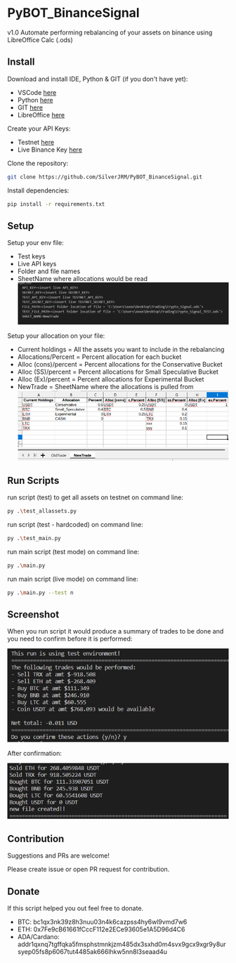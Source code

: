 # PyBOT_BinanceSignal

v1.0
Automate performing rebalancing of your assets on binance using LibreOffice Calc (.ods)

## Install

Download and install IDE, Python & GIT (if you don't have yet):

- VSCode [here](https://code.visualstudio.com/download)
- Python [here](https://www.python.org/downloads/)
- GIT [here](https://git-scm.com/downloads)
- LibreOffice [here](https://www.libreoffice.org/download/download-libreoffice/)

Create your API Keys:

- Testnet [here](https://testnet.binance.vision/)
- Live Binance Key [here](https://www.binance.com/en/my/settings/api-management)

Clone the repository:

```sh
git clone https://github.com/SilverJRM/PyBOT_BinanceSignal.git
```

Install dependencies:

```sh
pip install -r requirements.txt
```

## Setup

Setup your env file:

- Test keys
- Live API keys
- Folder and file names
- SheetName where allocations would be read
  ![Screenshot](./assets/img/env_file.png)

Setup your allocation on your file:

- Current holdings = All the assets you want to include in the rebalancing
- Allocations/Percent = Percent allocation for each bucket
- Alloc (cons)/percent = Percent allocations for the Conservative Bucket
- Alloc (SS)/percent = Percent allocations for Small Speculative Bucket
- Alloc (Ex)/percent = Percent allocations for Experimental Bucket
- NewTrade = SheetName where the allocations is pulled from
  ![Screenshot](./assets/img/allocations_setup.png)

## Run Scripts

run script (test) to get all assets on testnet on command line:

```sh
py .\test_allassets.py
```

run script (test - hardcoded) on command line:

```sh
py .\test_main.py
```

run main script (test mode) on command line:

```sh
py .\main.py
```

run main script (live mode) on command line:

```sh
py .\main.py --test n
```

## Screenshot

When you run script it would produce a summary of trades to be done and you need to confirm before it is performed:

![Screenshot](./assets/img/summary.png)

After confirmation:

![Screenshot](./assets/img/confirmed.png)

## Contribution

Suggestions and PRs are welcome!

Please create issue or open PR request for contribution.

## Donate

If this script helped you out feel free to donate.

- BTC: bc1qx3nk39z8h3nuu03n4k6cazpss4hy6wl9vmd7w6
- ETH: 0x7Fe9cB61661fCccF112e2ECe93605e1A5D96d4C6
- ADA/Cardano: addr1qxnq7tgffqka5fmsphstmnkjzm485dx3sxhd0m4svx9gcx9xgr9y8ursyep05fs8p6067tut4485ak666lhkw5nn8l3seaad4u
